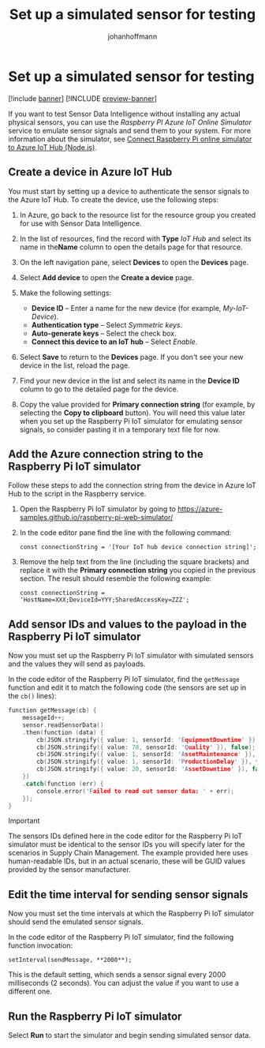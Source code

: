 ﻿---
title: Set up a simulated sensor for testing
description: This article describes how to set up a simulator that you can use to test Sensor Data Intelligence without installing any actual physical sensors.
author: johanhoffmann
ms.date: 09/02/2022
ms.topic: article
ms.search.form:
audience: Application User
ms.reviewer: kamaybac
ms.search.region: Global
ms.author: johanho
ms.search.validFrom: 2022-09-02
ms.dyn365.ops.version: 10.0.30
---

# Set up a simulated sensor for testing

[!include [banner](../includes/banner.md)]
[!INCLUDE [preview-banner](../includes/preview-banner.md)]

If you want to test Sensor Data Intelligence without installing any actual physical sensors, you can use the *Raspberry PI Azure IoT Online Simulator* service to emulate sensor signals and send them to your system. For more information about the simulator, see [Connect Raspberry Pi online simulator to Azure IoT Hub (Node.js)](https://docs.microsoft.com/en-us/azure/iot-hub/iot-hub-raspberry-pi-web-simulator-get-started).

## Create a device in Azure IoT Hub

You must start by setting up a device to authenticate the sensor signals to the Azure IoT Hub. To create the device, use the following steps:

1. In Azure, go back to the resource list for the resource group you created for use with Sensor Data Intelligence.
1. In the list of resources, find the record with **Type** *IoT Hub* and select its name in the**Name** column to open the details page for that resource.
1. On the left navigation pane, select **Devices** to open the **Devices** page.
1. Select **Add device** to open the **Create a device** page.
1. Make the following settings:
    - **Device ID** – Enter a name for the new device (for example, *My-IoT-Device*).
    - **Authentication type** – Select *Symmetric keys*.
    - **Auto-generate keys** – Select the check box.
    - **Connect this device to an IoT hub** – Select *Enable*.

1. Select **Save** to return to the **Devices** page. If you don't see your new device in the list, reload the page.
1. Find your new device in the list and select its name in the **Device ID** column to go to the detailed page for the device.
1. Copy the value provided for **Primary connection string** (for example, by selecting the **Copy to clipboard** button). You will need this value later when you set up the Raspberry Pi IoT simulator for emulating sensor signals, so consider pasting it in a temporary text file for now.

## Add the Azure connection string to the Raspberry Pi IoT simulator

Follow these steps to add the connection string from the device in Azure IoT Hub to the script in the Raspberry service.

1. Open the Raspberry Pi IoT simulator by going to <https://azure-samples.github.io/raspberry-pi-web-simulator/>
1. In the code editor pane find the line with the following command:

    `const connectionString = '[Your IoT hub device connection string]';`

1. Remove the help text from the line (including the square brackets) and replace it with the **Primary connection string** you copied in the previous section. The result should resemble the following example:

    `const connectionString = 'HostName=XXX;DeviceId=YYY;SharedAccessKey=ZZZ';`


## Add sensor IDs and values to the payload in the Raspberry Pi IoT simulator

Now you must set up the Raspberry Pi IoT simulator with simulated sensors and the values they will send as payloads.

In the code editor of the Raspberry Pi IoT simulator, find the `getMessage` function and edit it to match the following code (the sensors are set up in the `cb()` lines):

```cpp
function getMessage(cb) {
    messageId++;
    sensor.readSensorData()
    .then(function (data) {
        cb(JSON.stringify({ value: 1, sensorId: 'EquipmentDowntime' }), false);
        cb(JSON.stringify({ value: 70, sensorId: 'Quality' }), false);
        cb(JSON.stringify({ value: 1, sensorId: 'AssetMaintenance' }), false);
        cb(JSON.stringify({ value: 1, sensorId: 'ProductionDelay' }), false);
        cb(JSON.stringify({ value: 20, sensorId: 'AssetDowntime' }), false);
    })
    .catch(function (err) {
        console.error('Failed to read out sensor data: ' + err);
    });
}
```

> [!IMPORTANT]
> The sensors IDs defined here in the code editor for the Raspberry Pi IoT simulator must be identical to the sensor IDs you will specify later for the scenarios in Supply Chain Management. The example provided here uses human-readable IDs, but in an actual scenario, these will be GUID values provided by the sensor manufacturer.

## Edit the time interval for sending sensor signals

Now you must set the time intervals at which the Raspberry Pi IoT simulator should send the emulated sensor signals.

In the code editor of the Raspberry Pi IoT simulator, find the following function invocation:

`setInterval(sendMessage, **2000**);`

This is the default setting, which sends a sensor signal every 2000 milliseconds (2 seconds). You can adjust the value if you want to use a different one.

## Run the Raspberry Pi IoT simulator

Select **Run** to start the simulator and begin sending simulated sensor data.
